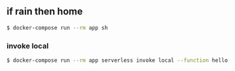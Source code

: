 ## if rain then home
```bash
$ docker-compose run --rm app sh
```

### invoke local
```bash
$ docker-compose run --rm app serverless invoke local --function hello
```
